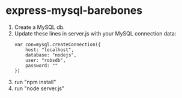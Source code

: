 # express-mysql-barebones

1. Create a MySQL db.
2. Update these lines in server.js with your MySQL connection data:
    ```
    var con=mysql.createConnection({
        host: "localhost",
        database: "nodejs",
        user: "robsdb",
        password: ""
    })
    ```
3. run "npm install"
4. run "node server.js"

